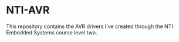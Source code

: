 # NTI-AVR
This repository contains the AVR drivers I've created through the NTI Embedded Systems course level two.
